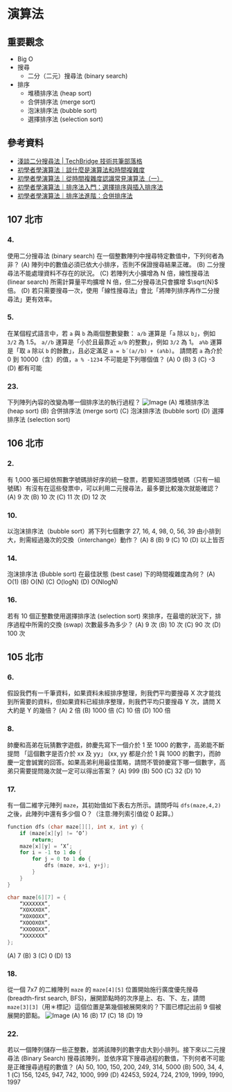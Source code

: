 演算法
===

## 重要觀念
- Big O
- 搜尋
    - 二分（二元）搜尋法 (binary search)
- 排序
    - 堆積排序法 (heap sort)
    - 合併排序法 (merge sort)
    - 泡沫排序法 (bubble sort)
    - 選擇排序法 (selection sort)

## 參考資料
- [淺談二分搜尋法 | TechBridge 技術共筆部落格](https://blog.techbridge.cc/2016/09/24/binary-search-introduction/)
- [初學者學演算法｜談什麼是演算法和時間複雜度](https://medium.com/appworks-school/%E5%88%9D%E5%AD%B8%E8%80%85%E5%AD%B8%E6%BC%94%E7%AE%97%E6%B3%95-%E8%AB%87%E4%BB%80%E9%BA%BC%E6%98%AF%E6%BC%94%E7%AE%97%E6%B3%95%E5%92%8C%E6%99%82%E9%96%93%E8%A4%87%E9%9B%9C%E5%BA%A6-b1f6908e4b80)
- [初學者學演算法｜從時間複雜度認識常見演算法（一）](https://medium.com/appworks-school/%E5%88%9D%E5%AD%B8%E8%80%85%E5%AD%B8%E6%BC%94%E7%AE%97%E6%B3%95-%E5%BE%9E%E6%99%82%E9%96%93%E8%A4%87%E9%9B%9C%E5%BA%A6%E8%AA%8D%E8%AD%98%E5%B8%B8%E8%A6%8B%E6%BC%94%E7%AE%97%E6%B3%95-%E4%B8%80-b46fece65ba5)
- [初學者學演算法｜排序法入門：選擇排序與插入排序法](https://medium.com/appworks-school/%E5%88%9D%E5%AD%B8%E8%80%85%E5%AD%B8%E6%BC%94%E7%AE%97%E6%B3%95-%E6%8E%92%E5%BA%8F%E6%B3%95%E5%85%A5%E9%96%80-%E9%81%B8%E6%93%87%E6%8E%92%E5%BA%8F%E8%88%87%E6%8F%92%E5%85%A5%E6%8E%92%E5%BA%8F%E6%B3%95-23d4bc7085ff)
- [初學者學演算法｜排序法進階：合併排序法](https://medium.com/appworks-school/%E5%88%9D%E5%AD%B8%E8%80%85%E5%AD%B8%E6%BC%94%E7%AE%97%E6%B3%95-%E6%8E%92%E5%BA%8F%E6%B3%95%E9%80%B2%E9%9A%8E-%E5%90%88%E4%BD%B5%E6%8E%92%E5%BA%8F%E6%B3%95-6252651c6f7e)

## 107 北市
### 4.
使用二分搜尋法 (binary search) 在一個整數陣列中搜尋特定數值中，下列何者為非？
(A) 陣列中的數值必須已依大小排序，否則不保證搜尋結果正確。
(B) 二分搜尋法不能處理資料不存在的狀況。
(C) 若陣列大小擴增為 N 倍，線性搜尋法 (linear search) 所需計算量平均擴增 N 倍，但二分搜尋法只會擴增 $\sqrt{N}$ 倍。
(D) 若只需要搜尋一次，使用「線性搜尋法」會比「將陣列排序再作二分搜尋法」更有效率。

### 5.
在某個程式語言中，若 `a` 與 `b` 為兩個整數變數：
`a/b` 運算是「`a` 除以 `b`」，例如 `3/2` 為 1.5。
`a//b` 運算是「小於且最靠近 `a/b` 的整數」，例如 `3/2` 為 1。
`a%b` 運算是「取 `a` 除以 `b` 的餘數」，且必定滿足 `a = b´(a//b) + (a%b)`。
請問若 `a` 為介於 0 到 10000（含）的值，`a % -1234` 不可能是下列哪個值？
(A) 0
(B) 3
(C) -3
(D) 都有可能

### 23.
下列陣列內容的改變為哪一個排序法的執行過程？
![Image](https://i.imgur.com/qZJ5oDq.png)
(A) 堆積排序法 (heap sort)
(B) 合併排序法 (merge sort)
(C) 泡沫排序法 (bubble sort)
(D) 選擇排序法 (selection sort)

## 106 北市
### 2.
有 1,000 張已經依照數字號碼排好序的統一發票，若要知道頭獎號碼（只有一組號碼）有沒有在這些發票中，可以利用二元搜尋法，最多要比較幾次就能確認？
(A) 9 次
(B) 10 次
(C) 11 次
(D) 12 次

### 10.
以泡沫排序法（bubble sort）將下列七個數字 27, 16, 4, 98, 0, 56, 39 由小排到大，則需經過幾次的交換（interchange）動作？
(A) 8
(B) 9
(C) 10
(D) 以上皆否

### 14.
泡沫排序法 (Bubble sort) 在最佳狀態 (best case) 下的時間複雜度為何？
(A) O(1)
(B) O(N)
(C) O(logN)
(D) O(NlogN)

### 16.
若有 10 個正整數使用選擇排序法 (selection sort) 來排序，在最壞的狀況下，排序過程中所需的交換 (swap) 次數最多為多少？
(A) 9 次
(B) 10 次
(C) 90 次
(D) 100 次

## 105 北市
### 6.
假設我們有一千筆資料，如果資料未經排序整理，則我們平均要搜尋 X 次才能找到所需要的資料，但如果資料已經排序整理，則我們平均只要搜尋 Y 次，請問 X 大約是 Y 的幾倍？
(A) 2 倍
(B) 1000 倍
(C) 10 倍
(D) 100 倍

### 8.
帥慶和高弟在玩猜數字遊戲，帥慶先寫下一個介於 1 至 1000 的數字，高弟能不斷提問 「這個數字是否介於 xx 及 yy」 (xx, yy 都是介於 1 與 1000 的數字)，而帥慶一定會誠實的回答。如果高弟利用最佳策略，請問不管帥慶寫下哪一個數字，高弟只需要提問幾次就一定可以得出答案？
(A) 999
(B) 500
(C) 32
(D) 10

### 17.
有一個二維字元陣列 `maze`，其初始值如下表右方所示。請問呼叫 `dfs(maze,4,2)` 之後，此陣列中還有多少個 O？（注意:陣列索引值從 0 起算。）
```cpp
function dfs (char maze[][], int x, int y) {
    if (maze[x][y] != ‘O’)
        return;
    maze[x][y] = ‘X’;
    for i = -1 to 1 do {
        for j = 0 to 1 do {
            dfs (maze, x+i, y+j);
        }
    }
}
```
```cpp
char maze[6][7] = {
    “XXXXXXX”,
    “XOXXXOX”,
    “XOXOOXX”,
    “XOOOXOX”,
    “XXOOOXX”,
    “XXXXXXX”
};
```
(A) 7
(B) 3
(C) 0
(D) 13

### 18.
從一個 7x7 的二維陣列 `maze` 的 `maze[4][5]` 位置開始施行廣度優先搜尋 (breadth-first search, BFS)，展開節點時的次序是上、右、下、左，請問 `maze[3][3]`（用＊標記）這個位置是第幾個被展開來的？下圖已標記出前 9 個被展開的節點。
![Image](https://i.imgur.com/HZBrr4u.png)
(A) 16
(B) 17
(C) 18
(D) 19

### 22.
若以一個陣列儲存一些正整數，並將該陣列的數字由大到小排列。接下來以二元搜尋法 (Binary Search) 搜尋該陣列，並依序寫下搜尋過程的數值，下列何者不可能是正確搜尋過程的數值？
(A) 50, 100, 150, 200, 249, 314, 5000
(B) 500, 34, 4, 1
(C) 156, 1245, 947, 742, 1000, 999
(D) 42453, 5924, 724, 2109, 1999, 1990, 1997